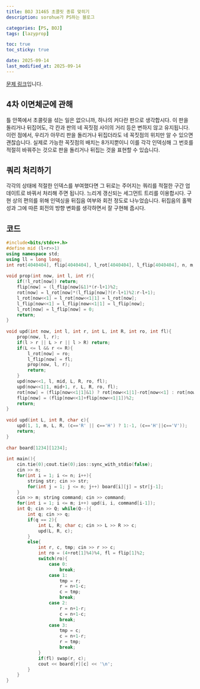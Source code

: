 ```yaml
---
title: BOJ 31465 초콜릿 종류 맞히기
description: sorohue가 PS하는 블로그

categories: [PS, BOJ]
tags: [lazyprop]

toc: true
toc_sticky: true

date: 2025-09-14
last_modified_at: 2025-09-14
---
```


[문제 링크](https://boj.kr/31465)입니다.

## 4차 이면체군에 관해

틀 안쪽에서 초콜릿을 섞는 일은 없으니까, 하나의 커다란 판으로 생각합시다. 이 판을 돌리거나 뒤집어도, 각 칸과 판의 네 꼭짓점 사이의 거리 등은 변하지 않고 유지됩니다. 이런 점에서, 우리가 아무리 판을 돌리거나 뒤집더라도 네 꼭짓점의 위치만 알 수 있으면 괜찮습니다. 실제로 가능한 꼭짓점의 배치는 8가지뿐이니 이를 각각 인덱싱해 그 번호를 적절히 바꿔주는 것으로 판을 돌리거나 뒤집는 것을 표현할 수 있습니다.

## 쿼리 처리하기

각각의 상태에 적절한 인덱스를 부여했다면 그 뒤로는 주어지는 쿼리를 적절한 구간 업데이트로 바꿔서 처리해 주면 됩니다. 느리게 갱신되는 세그먼트 트리를 이용합시다. 구현 상의 편의를 위해 인덱싱을 뒤집음 여부와 회전 정도로 나누었습니다. 뒤집음의 홀짝성과 그에 따른 회전의 방향 변화를 생각하면서 잘 구현해 줍시다.

## 코드

```cpp
#include<bits/stdc++.h>
#define mid (l+r>>1)
using namespace std;
using ll = long long;
int rot[4040404], flip[4040404], l_rot[4040404], l_flip[4040404], n, m;
 
void prop(int now, int l, int r){
	if(!l_rot[now]) return;
	flip[now] = (l_flip[now]&1)*(r-l+1)%2;
	rot[now] = l_rot[now]*(l_flip[now]?(r-l+1)%2:r-l+1);
	l_rot[now<<1] = l_rot[now<<1|1] = l_rot[now];
	l_flip[now<<1] = l_flip[now<<1|1] = l_flip[now];
	l_rot[now] = l_flip[now] = 0;
	return;
}
 
void upd(int now, int l, int r, int L, int R, int ro, int fl){
	prop(now, l, r);
	if(l > r || L > r || l > R) return;
	if(L <= l && r <= R){
		l_rot[now] = ro;
		l_flip[now] = fl;
		prop(now, l, r);
		return;
	}
	upd(now<<1, l, mid, L, R, ro, fl);
	upd(now<<1|1, mid+1, r, L, R, ro, fl);
	rot[now] = (flip[now<<1|1]&1) ? rot[now<<1|1]-rot[now<<1] : rot[now<<1|1]+rot[now<<1];
	flip[now] = (flip[now<<1]+flip[now<<1|1])%2;
	return;
}
 
void upd(int L, int R, char c){
	upd(1, 1, m, L, R, (c=='R' || c=='H') ? 1:-1, (c=='H'||c=='V'));
	return;
}
 
char board[1234][1234];
 
int main(){
	cin.tie(0);cout.tie(0);ios::sync_with_stdio(false);
	cin >> n;
	for(int i = 1; i <= n; i++){
		string str; cin >> str;
		for(int j = 1; j <= n; j++) board[i][j] = str[j-1];
	}
	cin >> m; string command; cin >> command;
	for(int i = 1; i <= m; i++) upd(i, i, command[i-1]);
	int Q; cin >> Q; while(Q--){
		int q; cin >> q;
		if(q == 2){
			int L, R; char c; cin >> L >> R >> c;
			upd(L, R, c);
		}
		else{
			int r, c, tmp; cin >> r >> c;
			int ro = (4+rot[1]%4)%4, fl = flip[1]%2;
			switch(ro){
				case 0:
					break;
				case 1:
					tmp = r;
					r = n+1-c;
					c = tmp;
					break;
				case 2:
					r = n+1-r;
					c = n+1-c;
					break;
				case 3:
					tmp = c;
					c = n+1-r;
					r = tmp;
					break;
			}
			if(fl) swap(r, c);
			cout << board[r][c] << '\n';
		}
	}
}
```